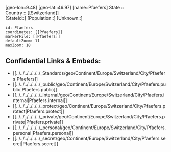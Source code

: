﻿---
location: [46.97,9.48] 
mapzoom: [7,12] 
mapmarker: city 
type: City
tags:
- geo/City


SpocWebEntityId: 33351
isDeleted: false
confidential: public

---
[geo-lon::9.48] 
[geo-lat::46.97] 
[name::Pfaefers] 
State ::  
Country :: [[Switzerland]]  
[StateId::] 
[Population::] 
[Unknown::] 


```leaflet
id: Pfaefers
coordinates: [[Pfaefers]] 
markerFile: [[Pfaefers]] 
defaultZoom: 11 
maxZoom: 18
```


## Confidential Links & Embeds: 
- [[../../../../../../_Standards/geo/Continent/Europe/Switzerland/City/Pfaefers|Pfaefers]] 
- [[../../../../../../_public/geo/Continent/Europe/Switzerland/City/Pfaefers.public|Pfaefers.public]] 
- [[../../../../../../_internal/geo/Continent/Europe/Switzerland/City/Pfaefers.internal|Pfaefers.internal]] 
- [[../../../../../../_protect/geo/Continent/Europe/Switzerland/City/Pfaefers.protect|Pfaefers.protect]] 
- [[../../../../../../_private/geo/Continent/Europe/Switzerland/City/Pfaefers.private|Pfaefers.private]] 
- [[../../../../../../_personal/geo/Continent/Europe/Switzerland/City/Pfaefers.personal|Pfaefers.personal]] 
- [[../../../../../../_secret/geo/Continent/Europe/Switzerland/City/Pfaefers.secret|Pfaefers.secret]] 

